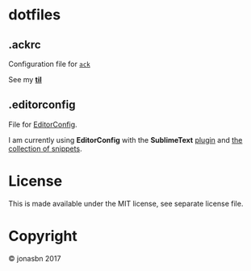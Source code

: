 # dotfiles

## .ackrc

Configuration file for [`ack`](http://beyondgrep.com/)

See my **[til](https://jonasbn.github.io/til/ack/define_a_custom_search_filetype_scope.html)**

## .editorconfig

File for [EditorConfig](http://editorconfig.org/).

I am currently using **EditorConfig** with the **SublimeText** [plugin](https://github.com/sindresorhus/editorconfig-sublime) and [the collection of snippets](https://github.com/mfuentesg/EditorConfigSnippets).

# License

This is made available under the MIT license, see separate license file.

# Copyright

©️ jonasbn 2017
